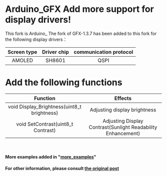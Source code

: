# Arduino_GFX Add more support for display drivers!

This fork is Arduino_ The fork of GFX-1.3.7 has been added to this fork for the following display drivers：

| Screen type       | Driver chip         |  communication protocol   |  
| :------------------: | :------------------:| :-------------------------------:|   
| AMOLED             | SH8601              | QSPI                                  |   

# Add the following functions

| Function                                                               | Effects                  |
| :------------------------------------------------------------: | :------------------------------:| 
| void Display_Brightness(uint8_t brightness)            | Adjusting display brightness     |
| void SetContrast(uint8_t Contrast)      | Adjusting Display Contrast(Sunlight Readability Enhancement)     |

<br />

#### More examples added in "[more_examples](./more_examples)"
####  For other information, please consult [the original post](./README2.md)

